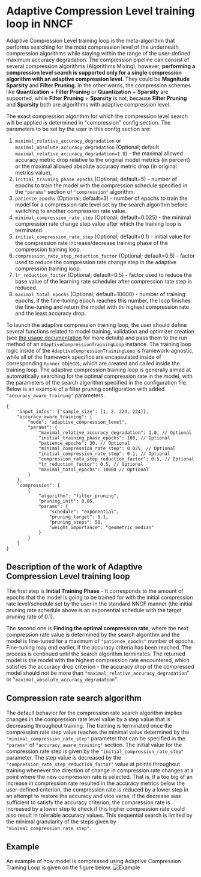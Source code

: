 # Adaptive Compression Level training loop in NNCF

Adaptive Compression Level training loop is the meta-algorithm that performs searching for the most compression level of the underneath compression algorithms while staying within the range of the user-defined maximum accuracy degradation.
The compression pipeline can consist of several compression algorithms (Algorithms Mixing), however, **performing a compression level search is supported only for a single compression algorithm with an adaptive compression level**. They could be  **Magnitude Sparsity** and **Filter Pruning**. In the other words, the compression schemes like **Quantization** + **Filter Pruning** or **Quantization** + **Sparsity** are supported, while **Filter Pruning** + **Sparsity** is not, because **Filter Pruning** and **Sparsity** both are algorithms with adaptive compression level.

The exact compression algorithm for which the compression level search will be applied is determined in "compression" config section. The parameters to be set by the user in this config section are: 
1) `maximal_relative_accuracy_degradation` or `maximal_absolute_accuracy_degradation` (Optional; default `maximal_relative_accuracy_degradation=1.0`) - the maximal allowed accuracy metric drop relative to the original model metrics (in percent) or the maximal allowed absolute accuracy metric drop (in original metrics value),
2) `initial_training_phase_epochs` (Optional; default=5) - number of epochs to train the model with the compression schedule specified in the `"params"` section of `"compression"` algorithm.
3) `patience_epochs` (Optional; default=3) - number of epochs to train the model for a compression rate level set by the search algorithm before switching to another compression rate value.
4) `minimal_compression_rate_step` (Optional; default=0.025) - the minimal compression rate change step value after which the training loop is terminated.
5) `initial_compression_rate_step` (Optional; default=0.1) - initial value for the compression rate increase/decrease training phase of the compression training loop.
6) `compression_rate_step_reduction_factor` (Optional; default=0.5) - factor used to reduce the compression rate change step in the adaptive compression training loop.
7) `lr_reduction_factor` (Optional; default=0.5) - factor used to reduce the base value of the learning rate scheduler after compression rate step is reduced. 
8) `maximal_total_epochs` (Optional; default=10000) - number of training epochs, if the fine-tuning epoch reaches this number, the loop finishes the fine-tuning and return the model with thi highest compression rate and the least accuracy drop.


To launch the adaptive compression training loop, the user should define several functions related to model training, validation and optimizer creation (see [the usage documentation](../Usage.md#accuracy-aware-model-training) for more details) and pass them to the run method of an `AdaptiveCompressionTrainingLoop` instance.
The training loop logic inside of the `AdaptiveCompressionTrainingLoop` is framework-agnostic, while all of the framework specifics are encapsulated inside of corresponding `Runner` objects, which are created and called inside the training loop.
The adaptive compression training loop is generally aimed at automatically searching for the optimal compression rate in the model, with the parameters of the search algorithm specified in the configuration file.
Below is an example of a filter pruning configuration with added `"accuracy_aware_training"` parameters.
```json5
{
    "input_infos": {"sample_size": [1, 2, 224, 224]},
    "accuracy_aware_training": {
        "mode": "adaptive_compression_level",
        "params": {
            "maximal_relative_accuracy_degradation": 1.0, // Optional
            "initial_training_phase_epochs": 100, // Optional
            "patience_epochs": 30, // Optional
            "minimal_compression_rate_step": 0.025, // Optional
            "initial_compression_rate_step": 0.1, // Optional
            "compression_rate_step_reduction_factor": 0.5, // Optional
            "lr_reduction_factor": 0.5, // Optional
            "maximal_total_epochs": 10000 // Optional
        }
    },
    "compression": [
        {
            "algorithm": "filter_pruning",
            "pruning_init": 0.05,
            "params": {
                "schedule": "exponential",
                "pruning_target": 0.1,
                "pruning_steps": 50,
                "weight_importance": "geometric_median"
            }
        }
    ]
}

```

## Description of the work of Adaptive Compression Level training loop

The first step is **Initial Training Phase** - It corresponds to the amount of epochs that the model is going to be trained for with the initial compression rate level/schedule set by the user in the standard NNCF manner (the initial pruning rate schedule above is an exponential schedule with the target pruning rate of 0.1).

The second one is **Finding the optimal compression rate**, where the next compression rate value is determined by the search algorithm and the model is fine-tuned for a maximum of `"patience_epochs"` number of epochs. Fine-tuning may end earlier, if the accuracy criteria has been reached. The process is continued until the search algorithm terminates. The returned model is the model with the highest compression rate encountered, which satisfies the accuracy drop criterion - the accuracy drop of the compressed model should not be more than `"maximal_relative_accuracy_degradation`" or "`maximal_absolute_accuracy_degradation`".

## Compression rate search algorithm

The default behavior for the compression rate search algorithm implies changes in the compression rate level value by a step value that is decreasing throughout training.
The training is terminated once the compression rate step value reaches the minimal value determined by the `"minimal_compression_rate_step"` parameter that can be specified in the `"params"` of `"accuracy_aware_training"` section.
The initial value for the compression rate step is given by the `"initial_compression_rate_step"` parameter.
The step value is decreased by the `"compression_rate_step_reduction_factor"` value at points throughout training whenever the direction of change in compression rate changes at a point where the new compression rate is selected.
That is, if a too big of an increase in compression rate resulted in the accuracy metrics below the user-defined criterion, the compression rate is reduced by a lower step in an attempt to restore the accuracy and vice versa, if the decrease was sufficient to satisfy the accuracy criterion, the compression rate is increased by a lower step to check if this higher compression rate could also result in tolerable accuracy values.
This sequential search is limited by the minimal granularity of the steps given by `"minimal_compression_rate_step"`.

## Example
An example of how model is compressed using Adaptive Compression Training Loop is given on the figure below.
![Example](actl_progress_plot.png)